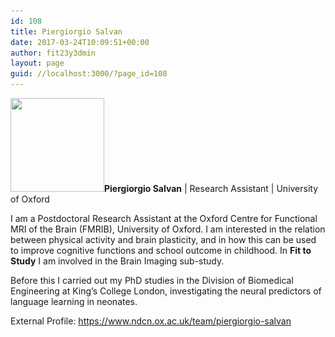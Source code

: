 ```yaml
---
id: 108
title: Piergiorgio Salvan
date: 2017-03-24T10:09:51+00:00
author: fit23y3dmin
layout: page
guid: //localhost:3000/?page_id=108
---
```

**[<img class="wp-image-772 size-thumbnail alignleft" src="/wp-content/uploads/2017/04/Piergiorgio.jpg?resize=150%2C150&#038;ssl=1" alt="" width="150" height="150" srcset="/wp-content/uploads/2017/04/Piergiorgio.jpg?resize=150%2C150&ssl=1 150w, /wp-content/uploads/2017/04/Piergiorgio.jpg?zoom=2&resize=150%2C150&ssl=1 300w, /wp-content/uploads/2017/04/Piergiorgio.jpg?zoom=3&resize=150%2C150&ssl=1 450w" sizes="(max-width: 150px) 100vw, 150px" data-recalc-dims="1" />](/wp-content/uploads/2017/04/Piergiorgio.jpg?ssl=1)Piergiorgio Salvan** | Research Assistant | University of Oxford

I am a Postdoctoral Research Assistant at the Oxford Centre for Functional MRI of the Brain (FMRIB), University of Oxford. I am interested in the relation between physical activity and brain plasticity, and in how this can be used to improve cognitive functions and school outcome in childhood. In **Fit to Study** I am involved in the Brain Imaging sub-study.

Before this I carried out my PhD studies in the Division of Biomedical Engineering at King&#8217;s College London, investigating the neural predictors of language learning in neonates.

External Profile: https://www.ndcn.ox.ac.uk/team/piergiorgio-salvan